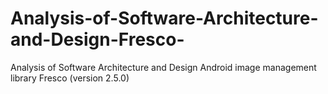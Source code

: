 # Analysis-of-Software-Architecture-and-Design-Fresco-
Analysis of Software Architecture and Design​ Android image management library Fresco (version 2.5.0)
